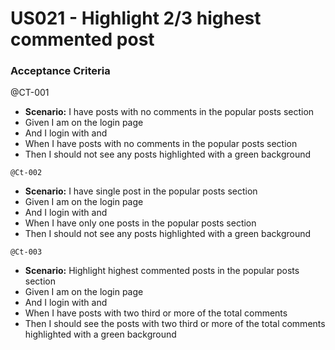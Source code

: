 # US021 -  Highlight 2/3 highest commented post

### Acceptance Criteria

   @CT-001
   - **Scenario:** I have posts with no comments in the popular posts section
   - Given I am on the login page
   - And I login with <username> and <password>
   - When I have posts with no comments in the popular posts section
   - Then I should not see any posts highlighted with a green background

    @Ct-002
   - **Scenario:** I have single  post in the popular posts section
   - Given I am on the login page
   - And I login with <username> and <password>
   - When I have only one posts in the popular posts section
   - Then I should not see any posts highlighted with a green background

    @Ct-003
   - **Scenario:** Highlight highest commented posts in the popular posts section
   - Given I am on the login page
   - And I login with <username> and <password>
   - When I have posts with two third or more of the total comments
   - Then I should see the posts with two third or more of the total comments highlighted with a green background